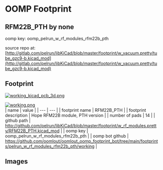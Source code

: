 # OOMP Footprint  
## RFM22B_PTH  by none  
  
oomp key: oomp_pelrun_w_rf_modules_rfm22b_pth  
  
source repo at: [http://gitlab.com/pelrun/libKiCad/blob/master/footprint/w_vacuum.pretty/tube_gzc9-b.kicad_mod](http://gitlab.com/pelrun/libKiCad/blob/master/footprint/w_vacuum.pretty/tube_gzc9-b.kicad_mod)  
## Footprint  
  
[![working_kicad_pcb_3d.png](working_kicad_pcb_3d_600.png)](working_kicad_pcb_3d.png)  
  
[![working.png](working_600.png)](working.png)  
| name | value | 
| --- | --- | 
| footprint name | RFM22B_PTH | 
| footprint description | Hope RFM22B module, PTH version | 
| number of pads | 14 | 
| github path | http://github.com/pelrun/libKiCad/blob/master/footprint/w_rf_modules.pretty/RFM22B_PTH.kicad_mod | 
| oomp key | oomp_pelrun_w_rf_modules_rfm22b_pth | 
| oomp bot github | https://github.com/oomlout/oomlout_oomp_footprint_bot/tree/main/footprints/pelrun_w_rf_modules_rfm22b_pth/working | 
## Images  
